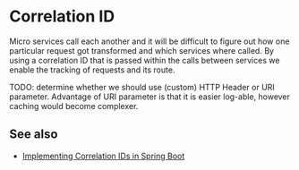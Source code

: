 # Correlation ID

Micro services call each another and it will be difficult to figure out how one particular request got transformed and which services where called. By using a correlation ID that is passed within the calls between services we enable the tracking of requests and its route.


TODO: determine whether we should use (custom) HTTP Header or URI parameter. Advantage of URI parameter is that it is easier log-able, however caching would become complexer.


## See also

* [Implementing Correlation IDs in Spring Boot](http://java.dzone.com/articles/implementing-correlation-ids-0)
